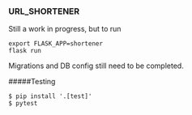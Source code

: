 ### URL_SHORTENER

Still a work in progress, but to run 

    export FLASK_APP=shortener
    flask run

Migrations and DB config still need to be completed.


#####Testing

    $ pip install '.[test]'
    $ pytest
